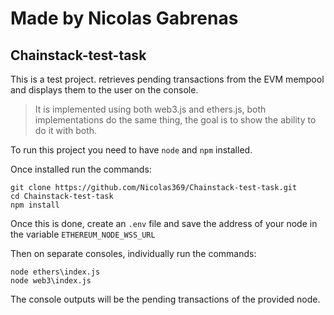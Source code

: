 # Made by Nicolas Gabrenas
## Chainstack-test-task

This is a test project.
retrieves pending transactions from the EVM mempool and displays them to the user on the console.

> It is implemented using both web3.js and ethers.js, both implementations do the same thing, the goal is to show the ability to do it with both.

To run this project you need to have `node` and `npm` installed.

Once installed run the commands:
````
git clone https://github.com/Nicolas369/Chainstack-test-task.git
cd Chainstack-test-task
npm install
````
Once this is done, create an `.env` file and save the address of your node in the variable `ETHEREUM_NODE_WSS_URL`

Then on separate consoles, individually run the commands:
````
node ethers\index.js
node web3\index.js
````
The console outputs will be the pending transactions of the provided node.
